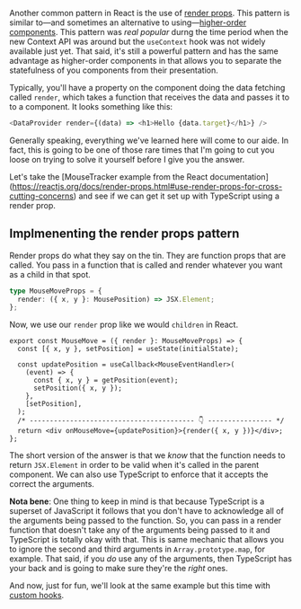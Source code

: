 Another common pattern in React is the use of [render props](https://reactjs.org/docs/render-props.html). This pattern is similar to—and sometimes an alternative to using—[higher-order components](Higher-order%20components.md). This pattern was _real popular_ durng the time period when the new Context API was around but the `useContext` hook was not widely available just yet. That said, it's still a powerful pattern and has the same advantage as higher-order components in that allows you to separate the statefulness of you components from their presentation.

Typically, you'll have a property on the component doing the data fetching called `render`, which takes a function that receives the data and passes it to to a component. It looks something like this:

```ts
<DataProvider render={(data) => <h1>Hello {data.target}</h1>} />
```

Generally speaking, everything we've learned here will come to our aide. In fact, this is going to be one of those rare times that I'm going to cut you loose on trying to solve it yourself before I give you the answer.

Let's take the [MouseTracker example from the React documentation] (https://reactjs.org/docs/render-props.html#use-render-props-for-cross-cutting-concerns) and see if we can get it set up with TypeScript using a render prop.

## Implmenenting the render props pattern

Render props do what they say on the tin. They are function props that are called. You pass in a function that is called and render whatever you want as a child in that spot.

```ts
type MouseMoveProps = {
  render: ({ x, y }: MousePosition) => JSX.Element;
};
```

Now, we use our `render` prop like we would `children` in React.

```tsx
export const MouseMove = ({ render }: MouseMoveProps) => {
  const [{ x, y }, setPosition] = useState(initialState);

  const updatePosition = useCallback<MouseEventHandler>(
    (event) => {
      const { x, y } = getPosition(event);
      setPosition({ x, y });
    },
    [setPosition],
  );
  /* ----------------------------------------- 👇 ---------------- */
  return <div onMouseMove={updatePosition}>{render({ x, y })}</div>;
};
```

The short version of the answer is that we _know_ that the function needs to return `JSX.Element` in order to be valid when it's called in the parent component. We can also use TypeScript to enforce that it accepts the correct the arguments.

**Nota bene**: One thing to keep in mind is that because TypeScript is a superset of JavaScript it follows that you don't have to acknowledge all of the arguments being passed to the function. So, you can pass in a render function that doesn't take any of the arguments being passed to it and TypeScript is totally okay with that. This is same mechanic that allows you to ignore the second and third arguments in `Array.prototype.map`, for example. That said, if you _do_ use any of the arguments, then TypeScript has your back and is going to make sure they're the _right_ ones.

And now, just for fun, we'll look at the same example but this time with [custom hooks](Custom%20hooks.md).
